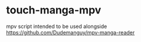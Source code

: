 # touch-manga-mpv
mpv script intended to be used alongside https://github.com/Dudemanguy/mpv-manga-reader
